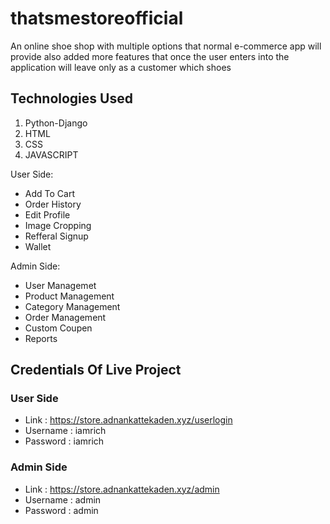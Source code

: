 # thatsmestoreofficial
An online shoe shop with multiple options that normal e-commerce app will provide also added more features that once the user enters into the application will leave only as a customer which shoes

Technologies Used
---------------------------

1) Python-Django
2) HTML
3) CSS
4) JAVASCRIPT

User Side:
- Add To Cart
- Order History
- Edit Profile
- Image Cropping
- Refferal Signup
- Wallet

Admin Side:
- User Managemet
- Product Management
- Category Management
- Order Management
- Custom Coupen
- Reports

Credentials Of Live Project
-------------------------------

### User Side
* Link : https://store.adnankattekaden.xyz/userlogin
* Username : iamrich
* Password : iamrich


### Admin Side
* Link : https://store.adnankattekaden.xyz/admin
* Username : admin
* Password : admin


